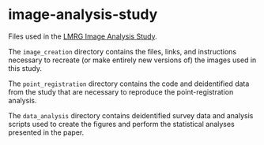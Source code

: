 # image-analysis-study

Files used in the [LMRG Image Analysis Study](https://sites.google.com/view/lmrg-image-analysis-study). 

The `image_creation` directory contains the files, links, and instructions necessary to recreate (or make entirely new versions of) the images used in this study.

The `point_registration` directory contains the code and deidentified data from the study that are necessary to reproduce the point-registration analysis.

The `data_analysis` directory contains deidentified survey data and analysis scripts used to create the figures and perform the statistical analyses presented in the paper.

